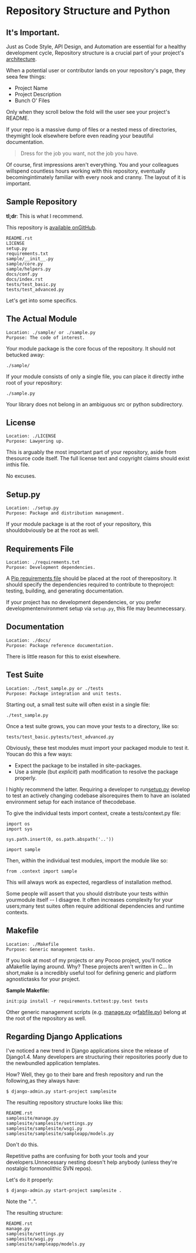 # Repository Structure and Python

  ## It's Important.

 Just as Code Style, API Design, and Automation are essential for a healthy development cycle, Repository structure is a crucial part of your project's [architecture](http://www.amazon.com/gp/product/1257638017/ref=as_li_ss_tl?ie=UTF8&tag=bookforkind-20&linkCode=as2&camp=1789&creative=39095&creativeASIN=1257638017).

 When a potential user or contributor lands on your repository's page, they seea few things:

 * Project Name
* Project Description
* Bunch O' Files

 Only when they scroll below the fold will the user see your project's README.

 If your repo is a massive dump of files or a nested mess of directories, theymight look elsewhere before even reading your beautiful documentation.


> Dress for the job you want, not the job you have.

 Of course, first impressions aren't everything. You and your colleagues willspend countless hours working with this repository, eventually becomingintimately familiar with every nook and cranny. The layout of it is important.

 ## Sample Repository

 **tl;dr**: This is what I recommend.

 This repository is [available onGitHub](https://github.com/kennethreitz/samplemod).


```
README.rst
LICENSE
setup.py
requirements.txt
sample/__init__.py
sample/core.py
sample/helpers.py
docs/conf.py
docs/index.rst
tests/test_basic.py
tests/test_advanced.py
```
 Let's get into some specifics.

 ## The Actual Module


```
Location: ./sample/ or ./sample.py
Purpose: The code of interest.
```
 Your module package is the core focus of the repository. It should not betucked away:


```
./sample/
```
 If your module consists of only a single file, you can place it directly inthe root of your repository:


```
./sample.py
```
 Your library does not belong in an ambiguous src or python subdirectory.

 ## License


```
Location: ./LICENSE
Purpose: Lawyering up.
```
 This is arguably the most important part of your repository, aside from thesource code itself. The full license text and copyright claims should exist inthis file.

 No excuses.

 ## Setup.py


```
Location: ./setup.py
Purpose: Package and distribution management.
```
 If your module package is at the root of your repository, this shouldobviously be at the root as well.

 ## Requirements File


```
Location: ./requirements.txt
Purpose: Development dependencies.
```
 A [Pip requirements file](http://www.pip-installer.org/en/latest/requirements.html) should be placed at the root of therepository. It should specify the dependencies required to contribute to theproject: testing, building, and generating documentation.

 If your project has no development dependencies, or you prefer developmentenvironment setup via `setup.py`, this file may beunnecessary.

 ## Documentation


```
Location: ./docs/
Purpose: Package reference documentation.
```
 There is little reason for this to exist elsewhere.

 ## Test Suite


```
Location: ./test_sample.py or ./tests
Purpose: Package integration and unit tests.
```
 Starting out, a small test suite will often exist in a single file:


```
./test_sample.py
```
 Once a test suite grows, you can move your tests to a directory, like so:


```
tests/test_basic.pytests/test_advanced.py
```
 Obviously, these test modules must import your packaged module to test it. Youcan do this a few ways:

 * Expect the package to be installed in site\-packages.
* Use a simple (but *explicit*) path modification to resolve the package properly.

 I highly recommend the latter. Requiring a developer to run[setup.py](http://setup.py) develop to test an actively changing codebase alsorequires them to have an isolated environment setup for each instance of thecodebase.

 To give the individual tests import context, create a tests/context.py file:


```
import os
import sys

sys.path.insert(0, os.path.abspath('..'))

import sample
```
 Then, within the individual test modules, import the module like so:


```
from .context import sample
```
 This will always work as expected, regardless of installation method.

 Some people will assert that you should distribute your tests within yourmodule itself \-\- I disagree. It often increases complexity for your users;many test suites often require additional dependencies and runtime contexts.

 ## Makefile


```
Location: ./Makefile
Purpose: Generic management tasks.
```
 If you look at most of my projects or any Pocoo project, you'll notice aMakefile laying around. Why? These projects aren't written in C... In short,make is a incredibly useful tool for defining generic and platform agnostictasks for your project.

 **Sample Makefile:**


```
init:pip install -r requirements.txttest:py.test tests
```
 Other generic management scripts (e.g. [manage.py](http://manage.py) or[fabfile.py](http://fabfile.py)) belong at the root of the repository as well.

 ## Regarding Django Applications

 I've noticed a new trend in Django applications since the release of Django1\.4\. Many developers are structuring their repositories poorly due to the newbundled application templates.

 How? Well, they go to their bare and fresh repository and run the following,as they always have:


```
$ django-admin.py start-project samplesite
```
 The resulting repository structure looks like this:


```
README.rst
samplesite/manage.py
samplesite/samplesite/settings.py
samplesite/samplesite/wsgi.py
samplesite/samplesite/sampleapp/models.py
```
 Don't do this.

 Repetitive paths are confusing for both your tools and your developers.Unnecessary nesting doesn't help anybody (unless they're nostalgic formonolithic SVN repos).

 Let's do it properly:


```
$ django-admin.py start-project samplesite .
```
 Note the "`.`".

 The resulting structure:


```
README.rst
manage.py
samplesite/settings.py
samplesite/wsgi.py
samplesite/sampleapp/models.py
```

